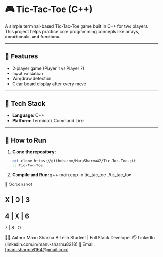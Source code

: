 # 🎮 Tic-Tac-Toe (C++)

A simple terminal-based Tic-Tac-Toe game built in C++ for two players. This project helps practice core programming concepts like arrays, conditionals, and functions.

---

## 🧠 Features

- 2-player game (Player 1 vs Player 2)
- Input validation
- Win/draw detection
- Clear board display after every move

---

## 🔧 Tech Stack

- **Language:** C++
- **Platform:** Terminal / Command Line

---

## 🚀 How to Run

1. **Clone the repository:**

   ```bash
   git clone https://github.com/ManuSharma82/Tic-Toc-Toe.git
   cd Tic-Toc-Toe
   
2. **Compile and Run:**
   g++ main.cpp -o tic_tac_toe
./tic_tac_toe

📸 Screenshot

 X | O | 3
-----------
 4 | X | 6
-----------
 7 | 8 | O



👩‍💻 Author
Manu Sharma
B.Tech Student | Full Stack Developer
📫 LinkedIn (linkedin.com/in/manu-sharma8218)
📧 Email: [manusharma8164@gmail.com]
